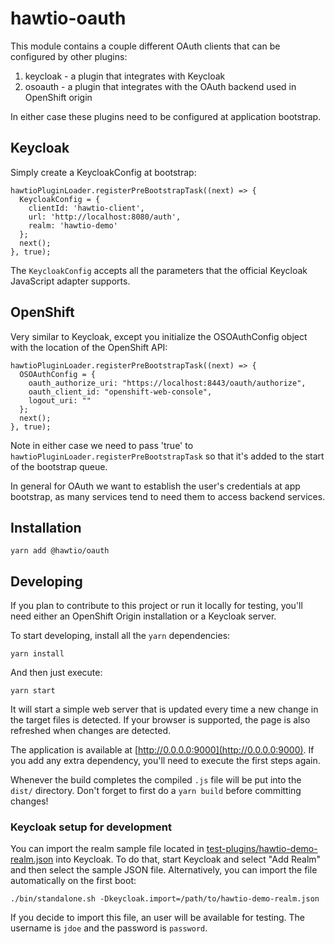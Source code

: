 # hawtio-oauth

This module contains a couple different OAuth clients that can be configured by other plugins:

1. keycloak - a plugin that integrates with Keycloak
2. osoauth - a plugin that integrates with the OAuth backend used in OpenShift origin

In either case these plugins need to be configured at application bootstrap.

## Keycloak

Simply create a KeycloakConfig at bootstrap:

    hawtioPluginLoader.registerPreBootstrapTask((next) => {
      KeycloakConfig = {
        clientId: 'hawtio-client',
        url: 'http://localhost:8080/auth',
        realm: 'hawtio-demo' 
      };
      next();
    }, true);

The `KeycloakConfig` accepts all the parameters that the official Keycloak JavaScript adapter supports.

## OpenShift

Very similar to Keycloak, except you initialize the OSOAuthConfig object with the location of the OpenShift API:

    hawtioPluginLoader.registerPreBootstrapTask((next) => {
      OSOAuthConfig = {
        oauth_authorize_uri: "https://localhost:8443/oauth/authorize",
        oauth_client_id: "openshift-web-console",
        logout_uri: ""
      };
      next();
    }, true);

Note in either case we need to pass 'true' to `hawtioPluginLoader.registerPreBootstrapTask` so that it's added to the start of the bootstrap queue.

In general for OAuth we want to establish the user's credentials at app bootstrap, as many services tend to need them to access backend services.

## Installation

    yarn add @hawtio/oauth

## Developing

If you plan to contribute to this project or run it locally for testing, you'll need either an OpenShift Origin installation or a Keycloak server.

To start developing, install all the `yarn` dependencies:

    yarn install

And then just execute:

    yarn start

It will start a simple web server that is updated every time a new change in the target files is detected. If your browser is supported, the page is also refreshed when changes are detected.

The application is available at [http://0.0.0.0:9000](http://0.0.0.0:9000). If you add any extra dependency, you'll need to execute the first steps again.

Whenever the build completes the compiled `.js` file will be put into the `dist/` directory.  Don't forget to first do a `yarn build` before committing changes!

### Keycloak setup for development

You can import the realm sample file located in [test-plugins/hawtio-demo-realm.json](test-plugins/hawtio-demo-realm.json) into Keycloak. To do that, start Keycloak and select "Add Realm" and then select the sample JSON file. Alternatively, you can import the file automatically on the first boot:

    ./bin/standalone.sh -Dkeycloak.import=/path/to/hawtio-demo-realm.json

If you decide to import this file, an user will be available for testing. The username is `jdoe` and the password is `password`.
